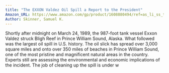 ```yaml
---
title: "The EXXON Valdez Oil Spill a Report to the President"
Amazon_URL: https://www.amazon.com/gp/product/1608880494/ref=as_li_ss_tl?ie=UTF8&linkCode=ll1&tag=internetbo00a-20
Author: Skinner, Samuel K.
---
```

Shortly after midnight on March 24, 1989, the
987-foot tank vessel Exxon Valdez struck Bligh
Reef in Prince William Sound, Alaska. What
followed was the largest oil spill in U.S. history.
The oil slick has spread over 3,000 square miles and
onto over 350 miles of beaches in Prince William
Sound, one of the most pristine and magnificent
natural areas in the country. Experts still are
assessing the environmental and economic
implications of the incident. The job of cleaning
up the spill is under w